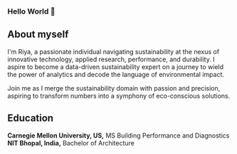 ### Hello World 👋

## About myself

I'm Riya, a passionate individual navigating sustainability at the nexus of innovative technology, applied research, performance, and durability. I aspire to become a data-driven sustainability expert on a journey to wield the power of analytics and decode the language of environmental impact. 

Join me as I merge the sustainability domain with passion and precision, aspiring to transform numbers into a symphony of eco-conscious solutions.

## Education
**Carnegie Mellon University, US,** MS Building Performance and Diagnostics
**NIT Bhopal, India,** Bachelor of Architecture


